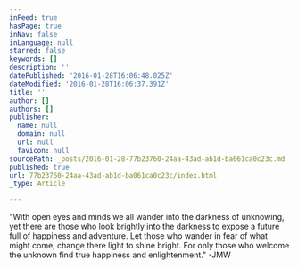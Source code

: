```yaml
---
inFeed: true
hasPage: true
inNav: false
inLanguage: null
starred: false
keywords: []
description: ''
datePublished: '2016-01-28T16:06:48.025Z'
dateModified: '2016-01-28T16:06:37.391Z'
title: ''
author: []
authors: []
publisher:
  name: null
  domain: null
  url: null
  favicon: null
sourcePath: _posts/2016-01-28-77b23760-24aa-43ad-ab1d-ba061ca0c23c.md
published: true
url: 77b23760-24aa-43ad-ab1d-ba061ca0c23c/index.html
_type: Article

---
```

"With open eyes and minds we all wander into the darkness of unknowing,  yet there are those who look brightly into the darkness to expose a future full of happiness and adventure.  Let those who wander in fear of what might come, change there light to shine bright.  For only those who welcome the unknown find true happiness and enlightenment."              -JMW